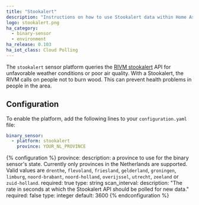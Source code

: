 ```yaml
---
title: "Stookalert"
description: "Instructions on how to use Stookalert data within Home Assistant"
logo: stookalert.png
ha_category:
  - binary-sensor
  - environment
ha_release: 0.103
ha_iot_class: Cloud Polling
---
```


The `stookalert` sensor platform queries the [RIVM stookalert](https://www.rivm.nl/stookalert) API for unfavorable weather conditions or poor air quality. With a Stookalert, the RIVM calls on people not to burn wood. This can prevent health problems in people in the area.

</div>

## Configuration

To enable the platform, add the following lines to your `configuration.yaml` file:

```yaml
binary_sensor:
  - platform: stookalert
    province: YOUR_NL_PROVINCE
```

{% configuration %}
province:
  description: a province to use for the binary sensor's state. Currently only provinces in the Netherlands are supported. Valid values are `drenthe`, `flevoland`, `friesland`, `gelderland`, `groningen`, `limburg`, `noord-brabant`, `noord-holland`, `overijssel`, `utrecht`, `zeeland` or `zuid-holland`.
  required: true
  type: string
scan_interval:
  description: "The rate in seconds at which the Stookalert API should be polled for new data."
  required: false
  type: integer
  default: 3600
{% endconfiguration %}
